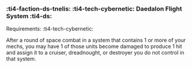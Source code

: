 ### :ti4-faction-ds-tnelis: :ti4-tech-cybernetic: **Daedalon Flight System** :ti4-ds:

Requirements: :ti4-tech-cybernetic:

After a round of space combat in a system that contains 1 or more of your mechs, you may have 1 of those units become damaged to produce 1 hit and assign it to a cruiser, dreadnought, or destroyer you do not control in that system.
